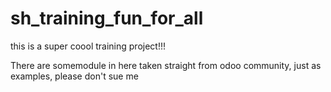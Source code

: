 # sh_training_fun_for_all
this is a super coool training project!!!

There are somemodule in here taken straight from odoo community, just as examples, please don't sue me
